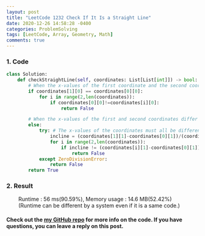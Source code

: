 ```yaml
---
layout: post
title: "LeetCode 1232 Check If It Is a Straight Line"
date: 2020-12-26 14:58:28 -0400
categories: ProblemSolving
tags: [LeetCode, Array, Geometry, Math]
comments: true
---
```


### 1. Code
```python
class Solution:
    def checkStraightLine(self, coordinates: List[List[int]]) -> bool:
        # When the x-values of the first coordinate and the second coordinate are the same
        if coordinates[1][0] == coordinates[0][0]:
            for i in range(2,len(coordinates)):
                if coordinates[0][0]!=coordinates[i][0]:
                    return False

        # When the x-values of the first and second coordinates differ
        else:
            try: # The x-values of the coordinates must all be different, so if the x-values are the same, an exception occurs
                incline = (coordinates[1][1]-coordinates[0][1])/(coordinates[1][0]-coordinates[0][0])
                for i in range(2,len(coordinates)):
                    if incline != (coordinates[i][1]-coordinates[0][1])/(coordinates[i][0]-coordinates[0][0]):
                        return False
            except ZeroDivisionError:
                return False
        return True
```

### 2. Result
&nbsp;&nbsp;&nbsp;&nbsp;&nbsp;&nbsp;&nbsp;&nbsp;Runtime : 56 ms(90.59%), Memory usage : 14.6 MB(52.42%)  
&nbsp;&nbsp;&nbsp;&nbsp;&nbsp;&nbsp;&nbsp;&nbsp;(Runtime can be different by a system even if it is a same code.)

#### Check out the [my GitHub repo][hyuk-gh] for more info on the code. If you have questions, you can leave a reply on this post.
[hyuk-gh]: https://github.com/dlgur1994/StudyAlgorithms
